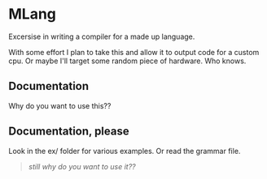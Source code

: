 # MLang
Excersise in writing a compiler for a made up language.

With some effort I plan to take this and allow it to output code for a custom cpu. Or maybe I'll target some random piece of hardware.
Who knows.

## Documentation

Why do you want to use this??

## Documentation, please

Look in the ex/ folder for various examples. Or read the grammar file.

> _still why do you want to use it??_
